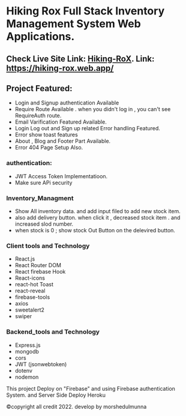 # Hiking Rox Full Stack Inventory Management System Web Applications. 

## Check Live Site Link:  [Hiking-RoX](https://hiking-rox.web.app/).  Link: https://hiking-rox.web.app/

## Project Featured:
- Login and Signup authentication Available
- Require Route Available . when you didn't log in , you can't see RequireAuth route. 
- Email Varification Featured Available. 
- Login Log out and Sign up related Error handling Featured.
- Error show toast features
- About , Blog and Footer Part Available.
- Error 404 Page Setup Also. 

### authentication:
- JWT Access Token Implementatioon.
- Make sure APi security

### Inventory_Managment
- Show All inventory data. and add input filed to add new stock item. 
- also add delivery button. when click it , decreased stock item . and increased slod number.
- when stock is 0 ; show stock Out Button on the delevired button. 

### Client tools and Technology
- React.js 
- React Router DOM
- React firebase Hook
- React-icons
- react-hot Toast
- react-reveal
- firebase-tools
- axios
- sweetalert2
- swiper


### Backend_tools and Technology
- Express.js
- mongodb
- cors
- JWT (jsonwebtoken)
- dotenv
- nodemon


  

This project Deploy on "Firebase" and using Firebase authentication System. and Server  Side Deploy Heroku 


©copyright all credit 2022. develop by morshedulmunna
